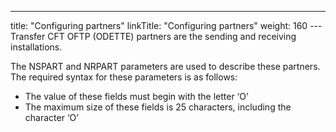 ---
title: "Configuring  partners"
linkTitle: "Configuring partners"
weight: 160
---Transfer CFT OFTP (ODETTE) partners are the sending and receiving installations.

The NSPART and NRPART parameters are used to describe these partners.
The required syntax for these parameters is as follows:

* The value of these
    fields must
    begin with the letter ‘O’
* The maximum size
    of these fields is 25 characters, including the character ‘O’
